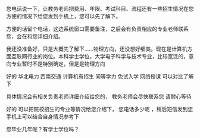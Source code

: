  您电话说一下，让教务老师把费用、年限、考试科目、流程还有一些招生情况在您方便的情况下给您发到手机上，您可以先了解下。


方便的话留个电话，这边系统窗口需要备注，之后会有负责相应的专业老师联系您，会在和您详细介绍。

我还没准备好，只是大概先了解下……物理方向，还没想好细类。现在是计算机方面互联网行业的岗位。本科学士学位，大学电子科学与技术专业，比较宽泛的，意向专业暂时不是特别确定，但是是物理方向

好的 华北电力  西南交通  计算机有招生  同等学力 免试入学  网络授课 可以对比了解下

具体情况会有相关负责老师详细介绍给您的， 教务老师会尽快联系您 请耐心等待

好的 可以把院校招生的专业等情况给您介绍下， 您电话多少呢 ，稍后短信发到您手机上可以结合自身情况参考下

您毕业几年呢？有学士学位吗？
